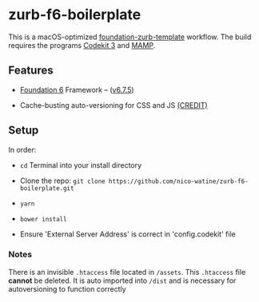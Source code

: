 # zurb-f6-boilerplate

This is a macOS-optimized [foundation-zurb-template](https://github.com/zurb/foundation-zurb-template) workflow. The build requires the programs [Codekit 3](https://incident57.com/codekit/index.html) and [MAMP](https://www.mamp.info/en/).

## Features

* [Foundation 6](https://get.foundation/sites/docs/) Framework – ([v6.7.5](https://github.com/foundation/foundation-sites/releases/tag/v6.7.5))

* Cache-busting auto-versioning for CSS and JS [(CREDIT)](http://www.particletree.com/notebook/automatically-version-your-css-and-javascript-files/)

## Setup
In order:

* `cd` Terminal into your install directory

* Clone the repo: `git clone https://github.com/nico-watine/zurb-f6-boilerplate.git`

* `yarn`

* `bower install`

* Ensure 'External Server Address' is correct in 'config.codekit' file

### Notes
There is an invisible `.htaccess` file located in `/assets`. This `.htaccess` file **cannot** be deleted. It is auto imported into `/dist` and is necessary for autoversioning to function correctly
